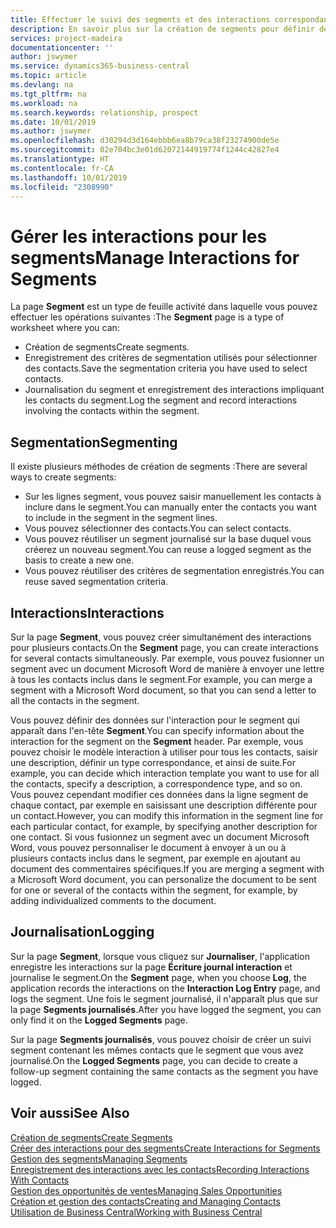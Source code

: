 ```yaml
---
title: Effectuer le suivi des segments et des interactions correspondantes| Microsoft Docs
description: En savoir plus sur la création de segments pour définir des groupes de contacts et spécifier des interactions pour des segments.
services: project-madeira
documentationcenter: ''
author: jswymer
ms.service: dynamics365-business-central
ms.topic: article
ms.devlang: na
ms.tgt_pltfrm: na
ms.workload: na
ms.search.keywords: relationship, prospect
ms.date: 10/01/2019
ms.author: jswymer
ms.openlocfilehash: d30294d3d164ebbb6ea8b79ca38f23274900de5e
ms.sourcegitcommit: 02e704bc3e01d62072144919774f1244c42827e4
ms.translationtype: HT
ms.contentlocale: fr-CA
ms.lasthandoff: 10/01/2019
ms.locfileid: "2308990"
---
```

# <a name="manage-interactions-for-segments"></a><span data-ttu-id="9b202-103">Gérer les interactions pour les segments</span><span class="sxs-lookup"><span data-stu-id="9b202-103">Manage Interactions for Segments</span></span>
<span data-ttu-id="9b202-104">La page **Segment** est un type de feuille activité dans laquelle vous pouvez effectuer les opérations suivantes :</span><span class="sxs-lookup"><span data-stu-id="9b202-104">The **Segment** page is a type of worksheet where you can:</span></span>

* <span data-ttu-id="9b202-105">Création de segments</span><span class="sxs-lookup"><span data-stu-id="9b202-105">Create segments.</span></span>
* <span data-ttu-id="9b202-106">Enregistrement des critères de segmentation utilisés pour sélectionner des contacts.</span><span class="sxs-lookup"><span data-stu-id="9b202-106">Save the segmentation criteria you have used to select contacts.</span></span>
* <span data-ttu-id="9b202-107">Journalisation du segment et enregistrement des interactions impliquant les contacts du segment.</span><span class="sxs-lookup"><span data-stu-id="9b202-107">Log the segment and record interactions involving the contacts within the segment.</span></span>

## <a name="segmenting"></a><span data-ttu-id="9b202-108">Segmentation</span><span class="sxs-lookup"><span data-stu-id="9b202-108">Segmenting</span></span>
<span data-ttu-id="9b202-109">Il existe plusieurs méthodes de création de segments :</span><span class="sxs-lookup"><span data-stu-id="9b202-109">There are several ways to create segments:</span></span>

* <span data-ttu-id="9b202-110">Sur les lignes segment, vous pouvez saisir manuellement les contacts à inclure dans le segment.</span><span class="sxs-lookup"><span data-stu-id="9b202-110">You can manually enter the contacts you want to include in the segment in the segment lines.</span></span>
* <span data-ttu-id="9b202-111">Vous pouvez sélectionner des contacts.</span><span class="sxs-lookup"><span data-stu-id="9b202-111">You can select contacts.</span></span>
* <span data-ttu-id="9b202-112">Vous pouvez réutiliser un segment journalisé sur la base duquel vous créerez un nouveau segment.</span><span class="sxs-lookup"><span data-stu-id="9b202-112">You can reuse a logged segment as the basis to create a new one.</span></span>
* <span data-ttu-id="9b202-113">Vous pouvez réutiliser des critères de segmentation enregistrés.</span><span class="sxs-lookup"><span data-stu-id="9b202-113">You can reuse saved segmentation criteria.</span></span>

## <a name="interactions"></a><span data-ttu-id="9b202-114">Interactions</span><span class="sxs-lookup"><span data-stu-id="9b202-114">Interactions</span></span>
<span data-ttu-id="9b202-115">Sur la page **Segment**, vous pouvez créer simultanément des interactions pour plusieurs contacts.</span><span class="sxs-lookup"><span data-stu-id="9b202-115">On the **Segment** page, you can create interactions for several contacts simultaneously.</span></span> <span data-ttu-id="9b202-116">Par exemple, vous pouvez fusionner un segment avec un document Microsoft Word de manière à envoyer une lettre à tous les contacts inclus dans le segment.</span><span class="sxs-lookup"><span data-stu-id="9b202-116">For example, you can merge a segment with a Microsoft Word document, so that you can send a letter to all the contacts in the segment.</span></span>

<span data-ttu-id="9b202-117">Vous pouvez définir des données sur l'interaction pour le segment qui apparaît dans l'en-tête **Segment**.</span><span class="sxs-lookup"><span data-stu-id="9b202-117">You can specify information about the interaction for the segment on the **Segment** header.</span></span> <span data-ttu-id="9b202-118">Par exemple, vous pouvez choisir le modèle interaction à utiliser pour tous les contacts, saisir une description, définir un type correspondance, et ainsi de suite.</span><span class="sxs-lookup"><span data-stu-id="9b202-118">For example, you can decide which interaction template you want to use for all the contacts, specify a description, a correspondence type, and so on.</span></span> <span data-ttu-id="9b202-119">Vous pouvez cependant modifier ces données dans la ligne segment de chaque contact, par exemple en saisissant une description différente pour un contact.</span><span class="sxs-lookup"><span data-stu-id="9b202-119">However, you can modify this information in the segment line for each particular contact, for example, by specifying another description for one contact.</span></span> <span data-ttu-id="9b202-120">Si vous fusionnez un segment avec un document Microsoft Word, vous pouvez personnaliser le document à envoyer à un ou à plusieurs contacts inclus dans le segment, par exemple en ajoutant au document des commentaires spécifiques.</span><span class="sxs-lookup"><span data-stu-id="9b202-120">If you are merging a segment with a Microsoft Word document, you can personalize the document to be sent for one or several of the contacts within the segment, for example, by adding individualized comments to the document.</span></span>

## <a name="logging"></a><span data-ttu-id="9b202-121">Journalisation</span><span class="sxs-lookup"><span data-stu-id="9b202-121">Logging</span></span>
<span data-ttu-id="9b202-122">Sur la page **Segment**, lorsque vous cliquez sur **Journaliser**, l'application enregistre les interactions sur la page **Écriture journal interaction** et journalise le segment.</span><span class="sxs-lookup"><span data-stu-id="9b202-122">On the **Segment** page, when you choose **Log**, the application records the interactions on the **Interaction Log Entry** page, and logs the segment.</span></span> <span data-ttu-id="9b202-123">Une fois le segment journalisé, il n'apparaît plus que sur la page **Segments journalisés**.</span><span class="sxs-lookup"><span data-stu-id="9b202-123">After you have logged the segment, you can only find it on the **Logged Segments** page.</span></span>

<span data-ttu-id="9b202-124">Sur la page **Segments journalisés**, vous pouvez choisir de créer un suivi segment contenant les mêmes contacts que le segment que vous avez journalisé.</span><span class="sxs-lookup"><span data-stu-id="9b202-124">On the **Logged Segments** page, you can decide to create a follow-up segment containing the same contacts as the segment you have logged.</span></span>

## <a name="see-also"></a><span data-ttu-id="9b202-125">Voir aussi</span><span class="sxs-lookup"><span data-stu-id="9b202-125">See Also</span></span>
[<span data-ttu-id="9b202-126">Création de segments</span><span class="sxs-lookup"><span data-stu-id="9b202-126">Create Segments</span></span>](marketing-how-create-segment.md)  
[<span data-ttu-id="9b202-127">Créer des interactions pour des segments</span><span class="sxs-lookup"><span data-stu-id="9b202-127">Create Interactions for Segments</span></span>](marketing-how-create-interactions.md)  
[<span data-ttu-id="9b202-128">Gestion des segments</span><span class="sxs-lookup"><span data-stu-id="9b202-128">Managing Segments</span></span>](marketing-segments.md)  
[<span data-ttu-id="9b202-129">Enregistrement des interactions avec les contacts</span><span class="sxs-lookup"><span data-stu-id="9b202-129">Recording Interactions With Contacts</span></span>](marketing-interactions.md)  
[<span data-ttu-id="9b202-130">Gestion des opportunités de ventes</span><span class="sxs-lookup"><span data-stu-id="9b202-130">Managing Sales Opportunities</span></span>](marketing-manage-sales-opportunities.md)  
[<span data-ttu-id="9b202-131">Création et gestion des contacts</span><span class="sxs-lookup"><span data-stu-id="9b202-131">Creating and Managing Contacts</span></span>](marketing-contacts.md)  
[<span data-ttu-id="9b202-132">Utilisation de Business Central</span><span class="sxs-lookup"><span data-stu-id="9b202-132">Working with Business Central</span></span>](ui-work-product.md)
